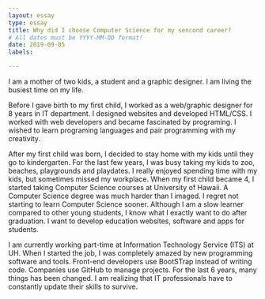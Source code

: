 ```yaml
---
layout: essay
type: essay
title: Why did I choose Computer Science for my sencond career?
# All dates must be YYYY-MM-DD format!
date: 2019-09-05
labels:

---
```



I am a mother of two kids, a student and a graphic designer. I am living the busiest time on my life. 

Before I gave birth to my first child, I worked as a web/graphic designer for 8 years in IT department. I designed websites and developed HTML/CSS. I worked with web developers and became fascinated by programing. I wished to learn programing languages and pair programming with my creativity.

After my first child was born, I decided to stay home with my kids until they go to kindergarten. For the last few years, I was busy taking my kids to zoo, beaches, playgrounds and playdates. I really enjoyed spending time with my kids, but sometimes missed my workplace. When my first child became 4, I started taking Computer Science courses at University of Hawaii. A Computer Science degree was much harder than I imaged. I regret not starting to learn Computer Science sooner. Although I am a slow learner compared to other young students, I know what I exactly want to do after graduation. I want to develop education websites, software and apps for students.

I am currently working part-time at Information Technology Service (ITS) at UH. When I started the job, I was completely amazed by new programming software and tools.  Front-end developers use BootSTrap instead of writing code. Companies use GitHub to manage projects. For the last 6 years, many things has been changed. I am realizing that IT professionals have to constantly update their skills to survive.
